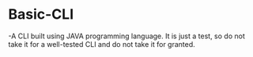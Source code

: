 # Basic-CLI
-A CLI built using JAVA programming language.
It is just a test, so do not take it for a well-tested CLI and do not take it for granted.
